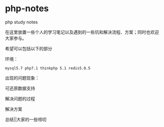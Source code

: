 # php-notes
php study notes

在这里放置一些个人的学习笔记以及遇到的一些坑和解决流程、方案；同时也欢迎大家参与。

希望可以包括以下的部分

环境：

    mysql5.7 php7.1 thinkphp 5.1 redis5.0.5
    
出现的问题现象：
    

可还原数据支持

解决问题的过程


解决方案

总结||大家的一些唠叨

    